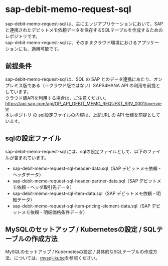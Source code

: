 # sap-debit-memo-request-sql

sap-debit-memo-request-sql は、主にエッジアプリケーションにおいて、SAPと連携されたデビットメモ依頼データを保存するSQLテーブルを作成するためのレポジトリです。    
sap-debit-memo-request-sql は、そのままクラウド環境におけるアプリケーションにも、適用可能です。    

## 前提条件  
sap-debit-memo-request-sql は、SQL の SAP とのデータ連携にあたり、オンプレミス版である（＝クラウド版ではない）SAPS4HANA API の利用を前提としています。    
クラウド版APIを利用する場合は、ご注意ください。  
https://api.sap.com/api/OP_API_DEBIT_MEMO_REQUEST_SRV_0001/overview     
本レポジトリ の sql設定ファイルの内容は、上記URL の API 仕様を前提としています。    

## sqlの設定ファイル

sap-debit-memo-request-sql には、sqlの設定ファイルとして、以下のファイルが含まれています。    

* sap-debit-memo-request-sql-header-data.sql（SAP デビットメモ依頼 - ヘッダデータ）
* sap-debit-memo-request-sql-header-partner-data.sql（SAP デビットメモ依頼 - ヘッダ取引先データ）
* sap-debit-memo-request-sql-item-data.sql（SAP デビットメモ依頼 - 明細データ）  
* sap-debit-memo-request-sql-item-pricing-element-data.sql（SAP デビットメモ依頼 - 明細価格条件データ）  

## MySQLのセットアップ / Kubernetesの設定 / SQLテーブルの作成方法

MySQLのセットアップ / Kubernetesの設定 / 具体的なSQLテーブルの作成方法、については、[mysql-kube](https://github.com/latonaio/mysql-kube)を参照ください。  